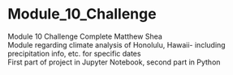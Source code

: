 # Module_10_Challenge
Module 10 Challenge Complete Matthew Shea\
Module regarding climate analysis of Honolulu, Hawaii- including precipitation info, etc. for specific dates\
First part of project in Jupyter Notebook, second part in Python
